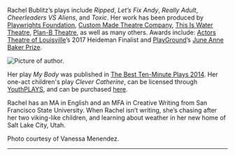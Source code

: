 
Rachel Bublitz’s plays include *Ripped*, *Let’s Fix Andy*, *Really Adult*, *Cheerleaders VS Aliens*, and *Toxic*. Her work has been produced by [Playwrights Foundation](http://playwrightsfoundation.org/), [Custom Made Theatre Company](https://www.custommade.org/), [This Is Water Theatre](http://thisiswatertheatre.com/), [Plan-B Theatre](http://planbtheatre.org/), as well as many others. Awards include: [Actors Theatre of Louisville](https://actorstheatre.org/)’s 2017 Heideman Finalist and [PlayGround](http://playground-sf.org/commissioning.shtml)’s [June Anne Baker Prize](http://playground-sf.org/commissioning.shtml).  

![Picture of author.](/images/site/RachelBublitzheadshot.jpg)

Her play *My Body* was published in [The Best Ten-Minute Plays 2014](http://www.amazon.com/Best-Ten-Minute-Plays-2014-Minute/dp/1575258862). Her one-act children's play *Clever Catherine*, can be licensed through [YouthPLAYS](http://youthplays.com/play_details.php?play_id=330), and can be purchased [here](http://smile.amazon.com/Clever-Catherine-Rachel-Bublitz/dp/1620883139/ref=sr_1_fkmr0_1?ie=UTF8&qid=1444837017&sr=8-1-fkmr0&keywords=cleaver+catherine+bublitz).

Rachel has an MA in English and an MFA in Creative Writing from San Francisco State University. When Rachel isn’t writing, she’s chasing after her two viking-like children, and learning about weather in her new home of Salt Lake City, Utah.

Photo courtesy of Vanessa Menendez.

---

